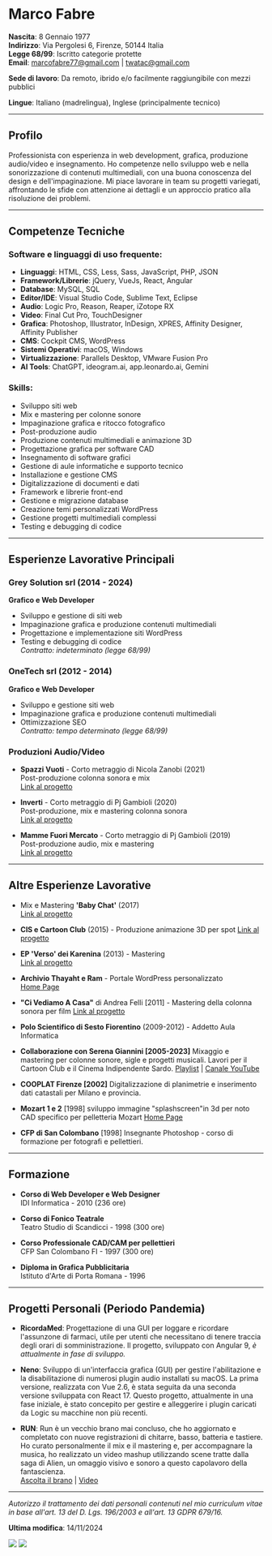 # Marco Fabre

**Nascita**: 8 Gennaio 1977  
**Indirizzo**: Via Pergolesi 6, Firenze, 50144 Italia  
**Legge 68/99**: Iscritto categorie protette  
**Email**: marcofabre77@gmail.com | twatac@gmail.com

**Sede di lavoro**: Da remoto, ibrido e/o facilmente raggiungibile con mezzi pubblici

**Lingue**: Italiano (madrelingua), Inglese (principalmente tecnico)

---

## Profilo

Professionista con esperienza in web development, grafica, produzione audio/video e insegnamento. Ho competenze nello sviluppo web e nella sonorizzazione di contenuti multimediali, con una buona conoscenza del design e dell'impaginazione. Mi piace lavorare in team su progetti variegati, affrontando le sfide con attenzione ai dettagli e un approccio pratico alla risoluzione dei problemi.

---

## Competenze Tecniche

### Software e linguaggi di uso frequente:

-   **Linguaggi**: HTML, CSS, Less, Sass, JavaScript, PHP, JSON
-   **Framework/Librerie**: jQuery, VueJs, React, Angular
-   **Database**: MySQL, SQL
-   **Editor/IDE**: Visual Studio Code, Sublime Text, Eclipse
-   **Audio**: Logic Pro, Reason, Reaper, iZotope RX
-   **Video**: Final Cut Pro, TouchDesigner
-   **Grafica**: Photoshop, Illustrator, InDesign, XPRES, Affinity Designer, Affinity Publisher
-   **CMS**: Cockpit CMS, WordPress
-   **Sistemi Operativi**: macOS, Windows
-   **Virtualizzazione**: Parallels Desktop, VMware Fusion Pro
-   **AI Tools**: ChatGPT, ideogram.ai, app.leonardo.ai, Gemini

### Skills:

-   Sviluppo siti web
-   Mix e mastering per colonne sonore
-   Impaginazione grafica e ritocco fotografico
-   Post-produzione audio
-   Produzione contenuti multimediali e animazione 3D
-   Progettazione grafica per software CAD
-   Insegnamento di software grafici
-   Gestione di aule informatiche e supporto tecnico
-   Installazione e gestione CMS
-   Digitalizzazione di documenti e dati
-   Framework e librerie front-end
-   Gestione e migrazione database
-   Creazione temi personalizzati WordPress
-   Gestione progetti multimediali complessi
-   Testing e debugging di codice

---

## Esperienze Lavorative Principali

### Grey Solution srl (2014 - 2024)

**Grafico e Web Developer**

-   Sviluppo e gestione di siti web
-   Impaginazione grafica e produzione contenuti multimediali
-   Progettazione e implementazione siti WordPress
-   Testing e debugging di codice  
    _Contratto: indeterminato (legge 68/99)_

### OneTech srl (2012 - 2014)

**Grafico e Web Developer**

-   Sviluppo e gestione siti web
-   Impaginazione grafica e produzione contenuti multimediali
-   Ottimizzazione SEO  
    _Contratto: tempo determinato (legge 68/99)_

### Produzioni Audio/Video

-   **Spazzi Vuoti** - Corto metraggio di Nicola Zanobi (2021)  
    Post-produzione colonna sonora e mix  
    [Link al progetto](https://www.esenstudios.com/film/spazi-vuoti)

-   **Inverti** - Corto metraggio di Pj Gambioli (2020)  
    Post-produzione, mix e mastering colonna sonora  
    [Link al progetto](https://youtu.be/M0wNTksceaU?si=vhDAxK2E4fC7oFEO)

-   **Mamme Fuori Mercato** - Corto metraggio di Pj Gambioli (2019)  
    Post-produzione audio, mix e mastering  
    [Link al progetto](https://youtu.be/M0wNTksceaU?si=vhDAxK2E4fC7oFEO)

---

## Altre Esperienze Lavorative

-   Mix e Mastering **'Baby Chat'** (2017)  
    [Link al progetto](https://youtube.com/playlist?list=PLT-LY8Qjh8Da0kfvMAqiSmExMd9XY8G1n&si=J0VJUPWYSDiljOgn)

-   **CIS e Cartoon Club** (2015) - Produzione animazione 3D per spot
    [Link al progetto](https://youtu.be/3ZctuZF5fdE?si=FvBeBMtuIhFfEa8B)

-   **EP 'Verso' dei Karenina** (2013) - Mastering  
    [Link al progetto](https://spaziorock.it/archivio/recensione.php?&id=karenina_verso_2013)

-   **Archivio Thayaht e Ram** - Portale WordPress personalizzato  
    [Home Page](https://www.thayaht-ram.com/wp/)

-   **"Ci Vediamo A Casa"** di Andrea Felli [2011] - Mastering della colonna sonora per film
    [Link al progetto](https://www.cinemaitaliano.info/news/15902/ci-vediamo-a-casa-le-musiche-di-andrea-felli.html)

-   **Polo Scientifico di Sesto Fiorentino** (2009-2012) - Addetto Aula Informatica

-   **Collaborazione con Serena Giannini [2005-2023]**
    Mixaggio e mastering per colonne sonore, sigle e progetti musicali.
    Lavori per il Cartoon Club e il Cinema Indipendente Sardo.
    [Playlist](https://youtube.com/playlist?list=PLgHw223qd7DU7vAK-FKFA0bR19MlP7Uqv&si=IcbXds_XVT37Xvhj) | [Canale YouTube](https://www.youtube.com/@SerenaGiannini)

-   **COOPLAT Firenze [2002]**
    Digitalizzazione di planimetrie e inserimento dati catastali per Milano e provincia.

-   **Mozart 1 e 2** [1998]
    sviluppo immagine "splashscreen"in 3d per noto CAD specifico per pelletteria
    Mozart
    [Home Page](https://www.allegromaestoso.com/index.htm)

-   **CFP di San Colombano** [1998]
    Insegnante Photoshop - corso di formazione per fotografi e pellettieri.

---

## Formazione

-   **Corso di Web Developer e Web Designer**  
    IDI Informatica - 2010 (236 ore)

-   **Corso di Fonico Teatrale**  
    Teatro Studio di Scandicci - 1998 (300 ore)

-   **Corso Professionale CAD/CAM per pellettieri**  
    CFP San Colombano FI - 1997 (300 ore)

-   **Diploma in Grafica Pubblicitaria**  
    Istituto d'Arte di Porta Romana - 1996

---

## Progetti Personali (Periodo Pandemia)

-   **RicordaMed**: Progettazione di una GUI per loggare e ricordare l'assunzone di farmaci, utile per utenti che necessitano di tenere traccia degli orari di somministrazione. Il progetto, sviluppato con Angular 9, _è attualmente in fase di sviluppo._

-   **Neno**: Sviluppo di un'interfaccia grafica (GUI) per gestire l'abilitazione e la disabilitazione di numerosi plugin audio installati su macOS. La prima versione, realizzata con Vue 2.6, è stata seguita da una seconda versione sviluppata con React 17. Questo progetto, attualmente in una fase iniziale, è stato concepito per gestire e alleggerire i plugin caricati da Logic su macchine non più recenti.

-   **RUN**: Run è un vecchio brano mai concluso, che ho aggiornato e completato con nuove registrazioni di chitarre, basso, batteria e tastiere. Ho curato personalmente il mix e il mastering e, per accompagnare la musica, ho realizzato un video mashup utilizzando scene tratte dalla saga di Alien, un omaggio visivo e sonoro a questo capolavoro della fantascienza.  
    [Ascolta il brano](https://youtu.be/qQRjoNsdTa8?si=hDjyt3N21Y6Jhiut) | [Video](https://youtu.be/oVA3c7hXZWw?si=BVGpYF5YMns5EyzF)

---

_Autorizzo il trattamento dei dati personali contenuti nel mio curriculum vitae in base all'art. 13 del D. Lgs. 196/2003 e all'art. 13 GDPR 679/16._

**Ultima modifica**: 14/11/2024

![](pg1.jpg)
![](pg2.jpg)
